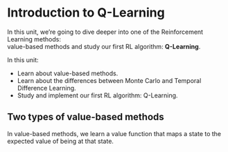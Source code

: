#  Introduction to Q-Learning

In this unit, we’re going to dive deeper into one of the Reinforcement Learning methods:  
value-based methods and study our first RL algorithm: **Q-Learning**.

In this unit:
- Learn about value-based methods.
- Learn about the differences between Monte Carlo and Temporal Difference Learning.
- Study and implement our first RL algorithm: Q-Learning.

##  Two types of value-based methods

In value-based methods, we learn a value function that maps a state to the expected value of being at that state.
